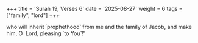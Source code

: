 +++
title = 'Surah 19, Verses 6'
date = '2025-08-27'
weight = 6
tags = ["family", "lord"]
+++

who will inherit ˹prophethood˺ from me and the family of Jacob, and make him, O  Lord, pleasing ˹to You˺!”